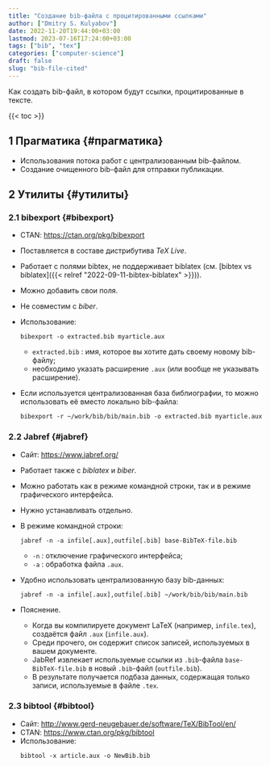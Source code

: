 ```yaml
---
title: "Создание bib-файла с процитированными ссылками"
author: ["Dmitry S. Kulyabov"]
date: 2022-11-20T19:44:00+03:00
lastmod: 2023-07-16T17:24:00+03:00
tags: ["bib", "tex"]
categories: ["computer-science"]
draft: false
slug: "bib-file-cited"
---
```


Как создать bib-файл, в котором будут ссылки, процитированные в тексте.

<!--more-->

{{< toc >}}


## <span class="section-num">1</span> Прагматика {#прагматика}

-   Использования потока работ с централизованным bib-файлом.
-   Создание очищенного bib-файл для отправки публикации.


## <span class="section-num">2</span> Утилиты {#утилиты}


### <span class="section-num">2.1</span> bibexport {#bibexport}

-   CTAN: <https://ctan.org/pkg/bibexport>
-   Поставляется в составе дистрибутива _TeX Live_.
-   Работает с полями bibtex, не поддерживает biblatex (см. [bibtex vs biblatex]({{< relref "2022-09-11-bibtex-biblatex" >}})).
-   Можно добавить свои поля.
-   Не совместим с _biber_.
-   Использование:
    ```shell
    bibexport -o extracted.bib myarticle.aux
    ```

    -   `extracted.bib` : имя, которое вы хотите дать своему новому bib-файлу;
    -   необходимо указать расширение `.aux` (или вообще не указывать расширение).
-   Если используется централизованная база библиографии, то можно использовать её вместо локально bib-файла:
    ```shell
    bibexport -r ~/work/bib/bib/main.bib -o extracted.bib myarticle.aux
    ```


### <span class="section-num">2.2</span> Jabref {#jabref}

-   Сайт: <https://www.jabref.org/>
-   Работает также с _biblatex_ и _biber_.
-   Можно работать как в режиме командной строки, так и в режиме графического интерфейса.
-   Нужно устанавливать отдельно.
-   В режиме командной строки:
    ```shell
    jabref -n -a infile[.aux],outfile[.bib] base-BibTeX-file.bib
    ```

    -   `-n` : отключение графического интерфейса;
    -   `-a` : обработка файла `.aux`.
-   Удобно использовать централизованную базу bib-данных:
    ```shell
    jabref -n -a infile[.aux],outfile[.bib] ~/work/bib/bib/main.bib
    ```
-   Пояснение.
    -   Когда вы компилируете документ LaTeX (например, `infile.tex`), создаётся файл `.aux` (`infile.aux`).
    -   Среди прочего, он содержит список записей, используемых в вашем документе.
    -   JabRef извлекает используемые ссылки из `.bib`-файла `base-BibTeX-file.bib` в новый `.bib`-файл (`outfile.bib`).
    -   В результате получается подбаза данных, содержащая только записи, используемые в файле `.tex`.


### <span class="section-num">2.3</span> bibtool {#bibtool}

-   Сайт: <http://www.gerd-neugebauer.de/software/TeX/BibTool/en/>
-   CTAN: <https://www.ctan.org/pkg/bibtool>
-   Использование:
    ```shell
    bibtool -x article.aux -o NewBib.bib
    ```
